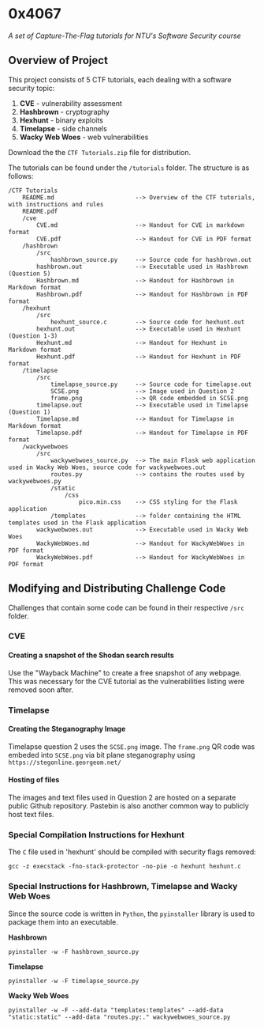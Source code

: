 # 0x4067
*A set of Capture-The-Flag tutorials for NTU's Software Security course*

## Overview of Project
This project consists of 5 CTF tutorials, each dealing with a software security topic:
1. **CVE** - vulnerability assessment
2. **Hashbrown** - cryptography
3. **Hexhunt** - binary exploits
4. **Timelapse** - side channels
5. **Wacky Web Woes** - web vulnerabilities

Download the the `CTF Tutorials.zip` file for distribution.

The tutorials can be found under the `/tutorials` folder. The structure is as follows:
```
/CTF Tutorials
    README.md                       --> Overview of the CTF tutorials, with instructions and rules
    README.pdf
    /cve
        CVE.md                      --> Handout for CVE in markdown format
        CVE.pdf                     --> Handout for CVE in PDF format
    /hashbrown
        /src
            hashbrown_source.py     --> Source code for hashbrown.out
        hashbrown.out               --> Executable used in Hashbrown (Question 5)
        Hashbrown.md                --> Handout for Hashbrown in Markdown format
        Hashbrown.pdf               --> Handout for Hashbrown in PDF format
    /hexhunt
        /src
            hexhunt_source.c        --> Source code for hexhunt.out
        hexhunt.out                 --> Executable used in Hexhunt (Question 1-3)
        Hexhunt.md                  --> Handout for Hexhunt in Markdown format
        Hexhunt.pdf                 --> Handout for Hexhunt in PDF format
    /timelapse
        /src
            timelapse_source.py     --> Source code for timelapse.out
            SCSE.png                --> Image used in Question 2
            frame.png               --> QR code embedded in SCSE.png
        timelapse.out               --> Executable used in Timelapse (Question 1)
        Timelapse.md                --> Handout for Timelapse in Markdown format
        Timelapse.pdf               --> Handout for Timelapse in PDF format
    /wackywebwoes
        /src
            wackywebwoes_source.py  --> The main Flask web application used in Wacky Web Woes, source code for wackywebwoes.out
            routes.py               --> contains the routes used by wackywebwoes.py
            /static
                /css
                    pico.min.css    --> CSS styling for the Flask application
            /templates              --> folder containing the HTML templates used in the Flask application
        wackywebwoes.out            --> Executable used in Wacky Web Woes
        WackyWebWoes.md             --> Handout for WackyWebWoes in PDF format
        WackyWebWoes.pdf            --> Handout for WackyWebWoes in PDF format
```

## Modifying and Distributing Challenge Code
Challenges that contain some code can be found in their respective `/src` folder.

### CVE

#### Creating a snapshot of the Shodan search results
Use the "Wayback Machine" to create a free snapshot of any webpage. This was necessary for the CVE tutorial as the vulnerabilities listing were removed soon after.

### Timelapse

#### Creating the Steganography Image
Timelapse question 2 uses the `SCSE.png` image. The `frame.png` QR code was embeded into `SCSE.png` via bit plane steganography using `https://stegonline.georgeom.net/`

#### Hosting of files
The images and text files used in Question 2 are hosted on a separate public Github repository. Pastebin is also another common way to publicly host text files.

### Special Compilation Instructions for Hexhunt
The `C` file used in 'hexhunt' should be compiled with security flags removed:
```
gcc -z execstack -fno-stack-protector -no-pie -o hexhunt hexhunt.c
```

### Special Instructions for Hashbrown, Timelapse and Wacky Web Woes
Since the source code is written in `Python`, the `pyinstaller` library is used to package them into an executable.

**Hashbrown**
```
pyinstaller -w -F hashbrown_source.py
```

**Timelapse**
```
pyinstaller -w -F timelapse_source.py
```

**Wacky Web Woes**
```
pyinstaller -w -F --add-data "templates:templates" --add-data "static:static" --add-data "routes.py:." wackywebwoes_source.py
```